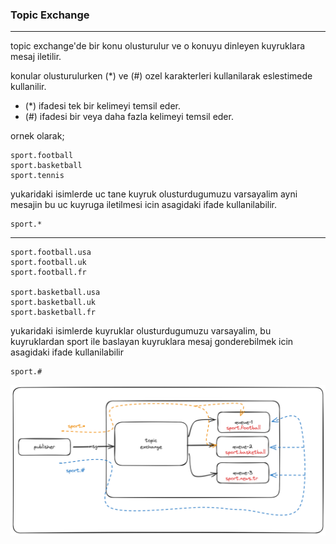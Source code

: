 ### Topic Exchange

---

topic exchange'de bir konu olusturulur ve o konuyu dinleyen kuyruklara mesaj iletilir.

konular olusturulurken (*) ve (#) ozel karakterleri kullanilarak eslestimede kullanilir.

- (*) ifadesi tek bir kelimeyi temsil eder.
- (#) ifadesi bir veya daha fazla kelimeyi temsil eder.

ornek olarak; 

```text
sport.football
sport.basketball
sport.tennis

```

yukaridaki isimlerde uc tane kuyruk olusturdugumuzu varsayalim ayni mesajin bu uc kuyruga iletilmesi icin
asagidaki ifade kullanilabilir. 

```text
sport.*
```

---

```text
sport.football.usa
sport.football.uk
sport.football.fr

sport.basketball.usa
sport.basketball.uk
sport.basketball.fr
```

yukaridaki isimlerde kuyruklar olusturdugumuzu varsayalim, bu kuyruklardan sport ile baslayan kuyruklara mesaj
gonderebilmek icin asagidaki ifade kullanilabilir

```text
sport.#
```

![img.png](img.png)
